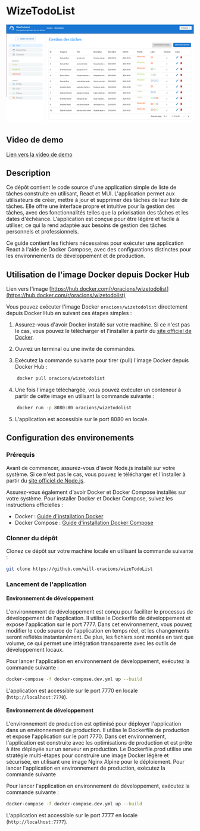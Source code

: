 # WizeTodoList

![Capture d'écran](screenshoot.png)

## Video de demo
[Lien vers la video de demo](https://drive.google.com/file/d/1yoACVV8V3kU-yqHPlLRckaWeBx7br3cy/view?usp=sharing)

## Description
Ce dépôt contient le code source d'une application simple de liste de tâches construite en utilisant, React et MUI. L'application permet aux utilisateurs de créer, mettre à jour et supprimer des tâches de leur liste de tâches. Elle offre une interface propre et intuitive pour la gestion des tâches, avec des fonctionnalités telles que la priorisation des tâches et les dates d'échéance. L'application est conçue pour être légère et facile à utiliser, ce qui la rend adaptée aux besoins de gestion des tâches personnels et professionnels.


Ce guide contient les fichiers nécessaires pour exécuter une application React à l'aide de Docker Compose, avec des configurations distinctes pour les environnements de développement et de production.

## Utilisation de l'image Docker depuis Docker Hub

Lien vers l'image [https://hub.docker.com/r/oracions/wizetodolist](https://hub.docker.com/r/oracions/wizetodolist)

Vous pouvez exécuter l'image Docker `oracions/wizetodolist` directement depuis Docker Hub en suivant ces étapes simples :

1. Assurez-vous d'avoir Docker installé sur votre machine. Si ce n'est pas le cas, vous pouvez le télécharger et l'installer à partir du [site officiel de Docker](https://www.docker.com/get-started).

2. Ouvrez un terminal ou une invite de commandes.

3. Exécutez la commande suivante pour tirer (pull) l'image Docker depuis Docker Hub :

```bash
    docker pull oracions/wizetodolist
```

4. Une fois l'image téléchargée, vous pouvez exécuter un conteneur à partir de cette image en utilisant la commande suivante :

```bash
    docker run -p 8080:80 oracions/wizetodolist
```
5. L'application est accessible sur le port 8080 en locale.

## Configuration des environements

### Prérequis

Avant de commencer, assurez-vous d'avoir Node.js installé sur votre système. Si ce n'est pas le cas, vous pouvez le télécharger et l'installer à partir du [site officiel de Node.js](https://nodejs.org/).


Assurez-vous également d'avoir Docker et Docker Compose installés sur votre système. Pour installer Docker et Docker Compose, suivez les instructions officielles :

- Docker : [Guide d'installation Docker](https://docs.docker.com/get-docker/)
- Docker Compose : [Guide d'installation Docker Compose](https://docs.docker.com/compose/install/)


### Clonner du dépôt

Clonez ce dépôt sur votre machine locale en utilisant la commande suivante :

```bash
git clone https://github.com/will-oracions/wizeTodoList
```

### Lancement de l'application

#### Environnement de développement
L'environnement de développement est conçu pour faciliter le processus de développement de l'application. Il utilise le Dockerfile de développement et expose l'application sur le port 7777. Dans cet environnement, vous pouvez modifier le code source de l'application en temps réel, et les changements seront reflétés instantanément. De plus, les fichiers sont montés en tant que volume, ce qui permet une intégration transparente avec les outils de développement locaux. 

Pour lancer l'application en environnement de développement, exécutez la commande suivante :

```bash
docker-compose -f docker-compose.dev.yml up --build
```

L'application est accessible sur le port 7770 en locale (`http://localhost:7770`).


#### Environnement de développement
L'environnement de production est optimisé pour déployer l'application dans un environnement de production. Il utilise le Dockerfile de production et expose l'application sur le port 7770. Dans cet environnement, l'application est construite avec les optimisations de production et est prête à être déployée sur un serveur en production. Le Dockerfile.prod utilise une stratégie multi-étapes pour construire une image Docker légère et sécurisée, en utilisant une image Nginx Alpine pour le déploiement. Pour lancer l'application en environnement de production, exécutez la commande suivante

Pour lancer l'application en environnement de développement, exécutez la commande suivante :

```bash
docker-compose -f docker-compose.dev.yml up --build
```

L'application est accessible sur le port 7777 en locale (`http://localhost:7777`).
